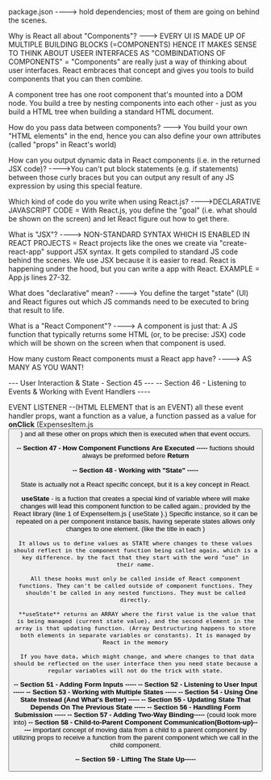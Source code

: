 package.json ----> hold dependencies; most of them are going on behind the scenes.

Why is React all about "Components"? ---> EVERY UI IS MADE UP OF MULTIPLE BUILDING BLOCKS (=COMPONENTS) HENCE IT MAKES SENSE TO THINK ABOUT USEER INTERFACES AS "COMBINDATIONS OF COMPONENTS" = "Components" are really just a way of thinking about user interfaces. React embraces that concept and gives you tools to build components that you can then combine.

A component tree has one root component that's mounted into a DOM node. You build a tree by nesting components into each other - just as you build a HTML tree when building a standard HTML document.

How do you pass data between components? ---> You build your own "HTML elements" in the end, hence you can also define your own attributes (called "props" in React's world)

How can you output dynamic data in React components (i.e. in the returned JSX code)? ---->You can't put block statements (e.g. if statements) between those curly braces but you can output any result of any JS expression by using this special feature.

Which kind of code do you write when using React.js? ---->DECLARATIVE JAVASCRIPT CODE = With React.js, you define the "goal" (i.e. what should be shown on the screen) and let React figure out how to get there.

What is "JSX"? ----> NON-STANDARD SYNTAX WHICH IS ENABLED IN REACT PROJECTS = React projects like the ones we create via "create-react-app" support JSX syntax. It gets compiled to standard JS code behind the scenes. We use JSX because it is easier to read. React is happening under the hood, but you can write a app with React.
EXAMPLE = App.js lines 27-32.

What does "declarative" mean? ----> You define the target "state" (UI) and React figures out which JS commands need to be executed to bring that result to life.

What is a "React Component"? ----> A component is just that: A JS function that typically returns some HTML (or, to be precise: JSX) code which will be shown on the screen when that component is used.

How many custom React components must a React app have? ----> AS MANY AS YOU WANT!

--- User Interaction & State - Section 45 ---
-- Section 46 - Listening to Events & Working with Event Handlers ----

EVENT LISTENER --(HTML ELEMENT that is an EVENT) all these event handler props, want a function as a value, a function passed as a value for **onClick** (ExpensesItem.js <button>) and all these other on props
which then is executed when that event occurs.

**-- Section 47 - How Component Functions Are Executed -----**
fuctions should always be preformed before **Return**

**-- Section 48 - Working with "State" -----**

State is actually not a React specific concept, but it is a key concept in React.

**useState** - is a fuction that creates a special kind of variable where will make changes will lead
this component function to be called again.; provided by the React library (line 1 of ExpenseItem.js { useState }.) Specific instance, so it can be repeated on a per component instance basis, having seperate states allows only changes to one element. (like the title in each <ExpenseItem />)

    It allows us to define values as STATE where changes to these values should reflect in the component function being called again, which is a key difference. by the fact that they start with the word "use" in their name.

    All these hooks must only be called inside of React component functions. They can't be called outside of component functions. They shouldn't be called in any nested functions. They must be called directly.

     **useState** returns an ARRAY where the first value is the value that is being managed (current state value), and the second element in the array is that updating function. (Array Destructuring happens to store both elements in separate variables or constants). It is managed by React in the memory

     If you have data, which might change, and where changes to that data should be reflected on the user interface then you need state because a regular variables will not do the trick with state.

**-- Section 51 - Adding Form Inputs -----**
**-- Section 52 - Listening to User Input -----**
**-- Section 53 - Working with Multiple States -----**
**-- Section 54 - Using One State Instead (And What's Better) -----**
**-- Section 55 - Updating State That Depends On The Previous State -----**
**-- Section 56 - Handling Form Submission -----**
**-- Section 57 - Adding Two-Way Binding-----** (could look more into)
**-- Section 58 - Child-to-Parent Component Communication(Bottom-up)-----**
important concept of moving data from a child to a parent component by utilizing props to receive a function from the parent component which we call in the child component.

**-- Section 59 - Lifting The State Up-----**
